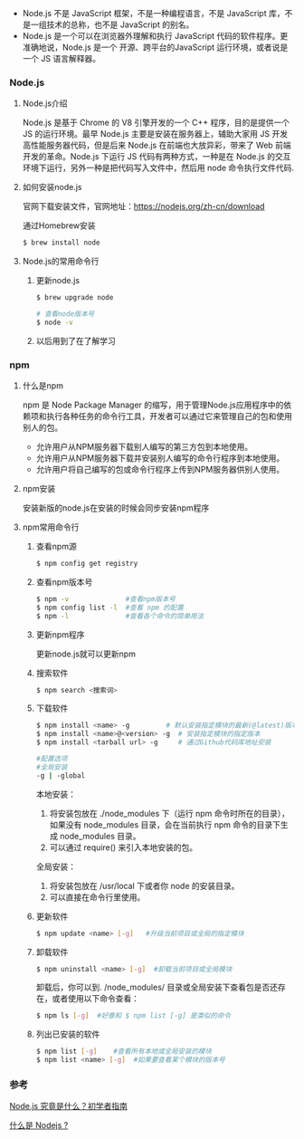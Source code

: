 - Node.js 不是 JavaScript 框架，不是一种编程语言，不是 JavaScript 库，不是一组技术的总称，也不是 JavaScript 的别名。
- Node.js 是一个可以在浏览器外理解和执行 JavaScript 代码的软件程序。更准确地说，Node.js 是一个 开源、跨平台的JavaScript 运行环境，或者说是一个 JS 语言解释器。

### Node.js

1. Node.js介绍

   Node.js 是基于 Chrome 的 V8 引擎开发的一个 C++ 程序，目的是提供一个 JS 的运行环境。最早 Node.js 主要是安装在服务器上，辅助大家用 JS 开发高性能服务器代码，但是后来 Node.js 在前端也大放异彩，带来了 Web 前端开发的革命。Node.js 下运行 JS 代码有两种方式，一种是在 Node.js 的交互环境下运行，另外一种是把代码写入文件中，然后用 node 命令执行文件代码.

2. 如何安装node.js

   官网下载安装文件，官网地址：https://nodejs.org/zh-cn/download

   通过Homebrew安装

   ```bash
   $ brew install node
   ```

3. Node.js的常用命令行

   1. 更新node.js

      ```bash
      $ brew upgrade node
      
      # 查看node版本号
      $ node -v
      ```
   
      
   
   2. 以后用到了在了解学习

### npm

1. 什么是npm

   npm 是 Node Package Manager 的缩写，用于管理Node.js应用程序中的依赖项和执行各种任务的命令行工具，开发者可以通过它来管理自己的包和使用别人的包。

   - 允许用户从NPM服务器下载别人编写的第三方包到本地使用。
   - 允许用户从NPM服务器下载并安装别人编写的命令行程序到本地使用。
   - 允许用户将自己编写的包或命令行程序上传到NPM服务器供别人使用。

2. npm安装

   安装新版的node.js在安装的时候会同步安装npm程序

3. npm常用命令行

   1. 查看npm源
   
      ```bash
      $ npm config get registry
      ```
   
      
   
   2. 查看npm版本号
   
      ```bash
      $ npm -v              #查看npm版本号
      $ npm config list -l  #查看 npm 的配置
      $ npm -l              #查看各个命令的简单用法
      ```
   
   3. 更新npm程序
   
      更新node.js就可以更新npm
   
   4. 搜索软件
   
      ```bash
      $ npm search <搜索词> 
      ```
   
   5. 下载软件
   
      ```bash
      $ npm install <name> -g         # 默认安装指定模块的最新(@latest)版本
      $ npm install <name>@<version> -g  # 安装指定模块的指定版本
      $ npm install <tarball url> -g     # 通过Github代码库地址安装
      
      #配置选项
      #全局安装
      -g | -global 
      ```
   
      本地安装：
   
      1. 将安装包放在 ./node_modules 下（运行 npm 命令时所在的目录），如果没有 node_modules 目录，会在当前执行 npm 命令的目录下生成 node_modules 目录。
      2. 可以通过 require() 来引入本地安装的包。
   
      全局安装：
   
      1. 将安装包放在 /usr/local 下或者你 node 的安装目录。
      2. 可以直接在命令行里使用。
   
   6. 更新软件
   
      ```bash
      $ npm update <name> [-g]   #升级当前项目或全局的指定模块
      ```
   
   7. 卸载软件
   
      ```bash
      $ npm uninstall <name> [-g]  #卸载当前项目或全局模块 
      
      ```
   
      卸载后，你可以到. /node_modules/ 目录或全局安装下查看包是否还存在，或者使用以下命令查看：
   
      ```bash
      $ npm ls [-g]  #好像和 $ npm list [-g] 是类似的命令
      ```
   
   8. 列出已安装的软件
   
      ```bash
      $ npm list [-g]    #查看所有本地或全局安装的模块
      $ npm list <name> [-g]  #如果要查看某个模块的版本号
      ```
   

### 参考

[Node.js 究竟是什么？初学者指南](https://zhuanlan.zhihu.com/p/633216265)

[什么是 Nodejs ?](https://zhuanlan.zhihu.com/p/47822968)